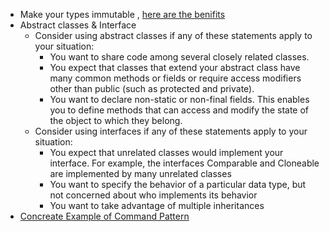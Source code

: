 * Make your types immutable , [here are the benifits](https://dzone.com/articles/immutable-data-structures-in-java-2)
* Abstract classes  & Interface
  * Consider using abstract classes if any of these statements apply to your situation:
     * You want to share code among several closely related classes.
     * You expect that classes that extend your abstract class have many common methods or fields or require access modifiers other than public (such as protected and private).
     * You want to declare non-static or non-final fields. This enables you to define methods that can access and modify the state of the object to which they belong.
   * Consider using interfaces if any of these statements apply to your situation:
     * You expect that unrelated classes would implement your interface. For example, the interfaces Comparable and Cloneable are implemented by many unrelated classes
     * You want to specify the behavior of a particular data type, but not concerned about who implements its behavior
     * You want to take advantage of multiple inheritances
 * [Concreate Example of Command Pattern](https://www.javacodegeeks.com/2019/09/command-design-pattern-in-java.html)

